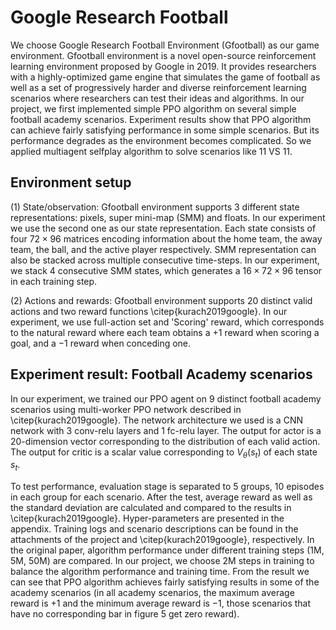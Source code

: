 # Google Research Football 
We choose Google Research Football Environment (Gfootball) as our game environment. Gfootball environment is a novel open-source reinforcement learning environment proposed by Google in 2019. It provides researchers with a highly-optimized game engine that simulates the game of football as well as a set of progressively harder and diverse reinforcement learning scenarios where researchers can test their ideas and algorithms. In our project, we first implemented simple PPO algorithm on several simple football academy scenarios. Experiment results show that PPO algorithm can achieve fairly satisfying performance in some simple scenarios. But its performance degrades as the environment becomes complicated. So we applied multiagent selfplay algorithm to solve scenarios like 11 VS 11.    

## Environment setup
(1) State/observation: Gfootball environment supports 3 different state representations: pixels, super mini-map (SMM) and floats. In our experiment we use the second one as our state representation. Each state consists of four $72\times96$ matrices encoding information about the home team, the away team, the ball, and the active player respectively. SMM representation can also be stacked across multiple consecutive time-steps. In our experiment, we stack 4 consecutive SMM states, which generates a $16\times72\times96$ tensor in each training step.

(2) Actions and rewards: Gfootball environment supports 20 distinct valid actions and two reward functions \citep{kurach2019google}. In our experiment, we use full-action set and 'Scoring' reward, which corresponds to the natural reward where each team obtains a $+1$ reward when scoring a goal, and a $-1$ reward when conceding one.

## Experiment result: Football Academy scenarios
In our experiment, we trained our PPO agent on 9 distinct football academy scenarios using multi-worker PPO network described in \citep{kurach2019google}. The network architecture we used is a CNN network with 3 conv-relu layers and 1 fc-relu layer. The output for actor is a 20-dimension vector corresponding to the distribution of each valid action. The output for critic is a scalar value corresponding to $V_{\theta}(s_{t})$ of each state $s_{t}$. 

To test performance, evaluation stage is separated to 5 groups, 10 episodes in each group for each scenario. After the test, average reward as well as the standard deviation are calculated and compared to the results in \citep{kurach2019google}. Hyper-parameters are presented in the appendix. Training logs and scenario descriptions can be found in the attachments of the project and \citep{kurach2019google}, respectively. In the original paper, algorithm performance under different training steps (1M, 5M, 50M) are compared. In our project, we choose 2M steps in training to balance the algorithm performance and training time. From the result we can see that PPO algorithm achieves fairly satisfying results in some of the academy scenarios (in all academy scenarios, the maximum average reward is $+1$ and the minimum average reward is $-1$, those scenarios that have no corresponding bar in figure 5 get zero reward).
